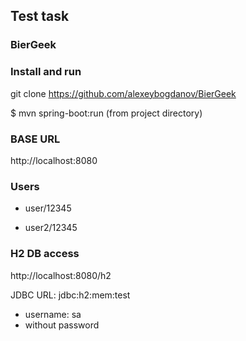 ## Test task
### BierGeek


### Install and run

git clone https://github.com/alexeybogdanov/BierGeek

$ mvn spring-boot:run (from project directory)

### BASE URL
http://localhost:8080

### Users
* user/12345 

* user2/12345

### H2 DB access
http://localhost:8080/h2

JDBC URL: jdbc:h2:mem:test

* username: sa
* without password



